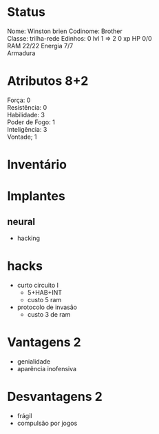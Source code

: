 # Status
Nome: Winston brien
Codinome: Brother  
Classe: trilha-rede
Edinhos: 0
lvl 1 => 2
0 xp
HP 0/0   
RAM 22/22
Energia 7/7   
Armadura    

# Atributos 8+2
Força: 0   
Resistência: 0  
Habilidade: 3  
Poder de Fogo: 1   
Inteligência: 3  
Vontade; 1   

# Inventário


# Implantes 
## neural
- hacking

# hacks
- curto circuito I
	- 5+HAB+INT
	- custo 5 ram
- protocolo de invasão
	- custo 3 de ram

# Vantagens 2 
- genialidade
- aparência inofensiva

# Desvantagens 2
- frágil
- compulsão por jogos
